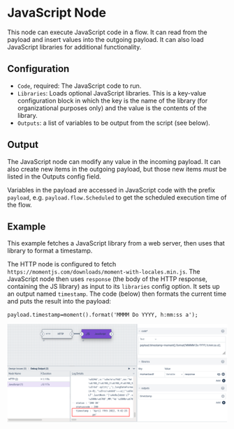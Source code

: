 # JavaScript Node

This node can execute JavaScript code in a flow. It can read from the payload and insert values into the outgoing payload. It can also load JavaScript libraries for additional functionality.

## Configuration

* `Code`, required: The JavaScript code to run.
* `Libraries`: Loads optional JavaScript libraries. This is a key-value configuration block in which the key is the name of the library (for organizational purposes only) and the value is the contents of the library.
* `Outputs`: a list of variables to be output from the script (see below).

## Output

The JavaScript node can modify any value in the incoming payload. It can also create new items in the outgoing payload, but those new items *must* be listed in the Outputs config field.

Variables in the payload are accessed in JavaScript code with the prefix `payload`, e.g. `payload.flow.Scheduled` to get the scheduled execution time of the flow.

## Example

This example fetches a JavaScript library from a web server, then uses that library to format a timestamp.

The HTTP node is configured to fetch `https://momentjs.com/downloads/moment-with-locales.min.js`. The JavaScript node then uses `response` (the body of the HTTP response, containing the JS library) as input to its `libraries` config option. It sets up an output named `timestamp`. The code (below) then formats the current time and puts the result into the payload:

```
payload.timestamp=moment().format('MMMM Do YYYY, h:mm:ss a');
```

![](javascript-example.png)
